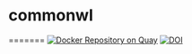 # commonwl
=======
[![Docker Repository on Quay](https://quay.io/repository/corburn/commonwl/status "Docker Repository on Quay")](https://quay.io/repository/corburn/commonwl)
[![DOI](https://zenodo.org/badge/DOI/10.5281/zenodo.2630727.svg)](https://doi.org/10.5281/zenodo.2630727)
